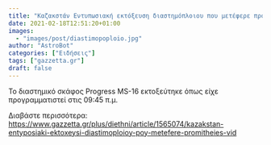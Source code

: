 ```yaml
---
title: "Καζακστάν Εντυπωσιακή εκτόξευση διαστημόπλοιου που μετέφερε προμήθειες (vid)"
date: 2021-02-18T12:51:20+01:00
images:
  - "images/post/diastimopoploio.jpg"
author: "AstroBot"
categories: ["Ειδήσεις"]
tags: ["gazzetta.gr"]
draft: false
---
```


Το διαστημικό σκάφος Progress MS-16 εκτοξεύτηκε όπως είχε προγραμματιστεί στις 09:45 π.μ.

Διαβάστε περισσότερα: https://www.gazzetta.gr/plus/diethni/article/1565074/kazakstan-entyposiaki-ektoxeysi-diastimoploioy-poy-metefere-promitheies-vid
